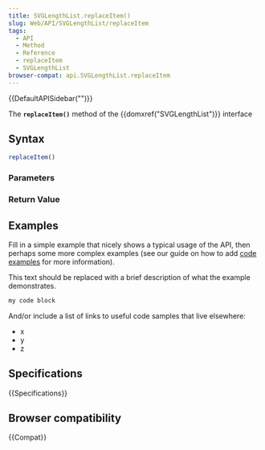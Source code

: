 ```yaml
---
title: SVGLengthList.replaceItem()
slug: Web/API/SVGLengthList/replaceItem
tags:
  - API
  - Method
  - Reference
  - replaceItem
  - SVGLengthList
browser-compat: api.SVGLengthList.replaceItem
---
```

{{DefaultAPISidebar("")}}

The **`replaceItem()`** method of the {{domxref("SVGLengthList")}} interface 

## Syntax

```js
replaceItem()
```

### Parameters



### Return Value



## Examples

Fill in a simple example that nicely shows a typical usage of the API, then perhaps some more complex examples (see our guide on how to add [code examples](/en-US/docs/MDN/Contribute/Structures/Code_examples) for more information).

This text should be replaced with a brief description of what the example demonstrates.

```js
my code block
```

And/or include a list of links to useful code samples that live elsewhere:

*   x
*   y
*   z

## Specifications

{{Specifications}}

## Browser compatibility

{{Compat}}

